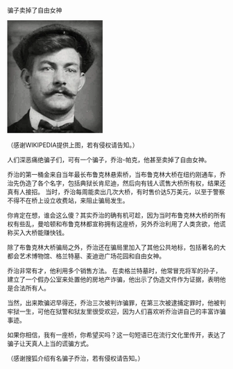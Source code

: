 骗子卖掉了自由女神


![骗子卖掉了自由女神](https://github.com/ywangnccu/ywang/blob/main/images/George_Parker.png)

（感谢WIKIPEDIA提供上图，若有侵权请告知。）

人们深恶痛绝骗子们，可有一个骗子，乔治-帕克，他甚至卖掉了自由女神。

乔治的第一桶金来自当年最长布鲁克林悬索桥，当布鲁克林大桥在纽约刚通车，乔治先伪造了各个名字，包括典狱长肯尼迪，然后向有钱人谎售大桥所有权，结果还真有人接招。
当时，乔治每周能卖出几次大桥，有时售价达5万美元，以至于警察不得不在桥上设立收费站，来阻止骗局发生。

你肯定在想，谁会这么傻？其实乔治的确有机可趁，因为当时布鲁克林大桥的所有权有些乱，曼哈顿和布鲁克林都宣称拥有这座桥，另外乔治利用了人类贪欲，他谎称买入大桥能赚快钱。

除了布鲁克林大桥骗局之外，乔治还在骗局里加入了其他公共地标，包括著名的大都会艺术博物馆、格兰特墓、麦迪逊广场花园和自由女神。

乔治非常有才，他利用多个销售方法。 在卖格兰特墓时，他常冒充将军的孙子，建立了一个假办公室来处置他的房地产诈骗，他出示了伪造文件作为证据，表明他是合法所有人。

当然，出来欺骗迟早得还，乔治三次被判诈骗罪，在第三次被逮捕定罪时，他被判牢狱一生，可他在狱警和狱友里很受欢迎，因为人们喜欢听乔治讲自己的丰富诈骗事迹。

如果你相信，我有一座桥，你希望买吗？这一句短语已在流行文化里传开，表达了骗子让天真人上当的谎骗方式。


（感谢搜狐介绍有名骗子乔治，若有侵权请告知。）
